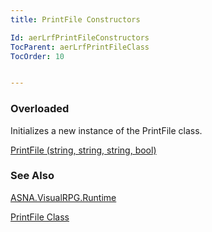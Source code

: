 ```yaml
---
title: PrintFile Constructors

Id: aerLrfPrintFileConstructors
TocParent: aerLrfPrintFileClass
TocOrder: 10


---
```


### Overloaded
Initializes a new instance of the PrintFile class.

[PrintFile (string, string, string, bool)](PrintFile_PrintFileConstructor.html) 

### See Also
[ASNA.VisualRPG.Runtime](ecrLrfRuntimeNamespace.html)

[PrintFile Class](ecrLrfPrintFileClass.html) 
